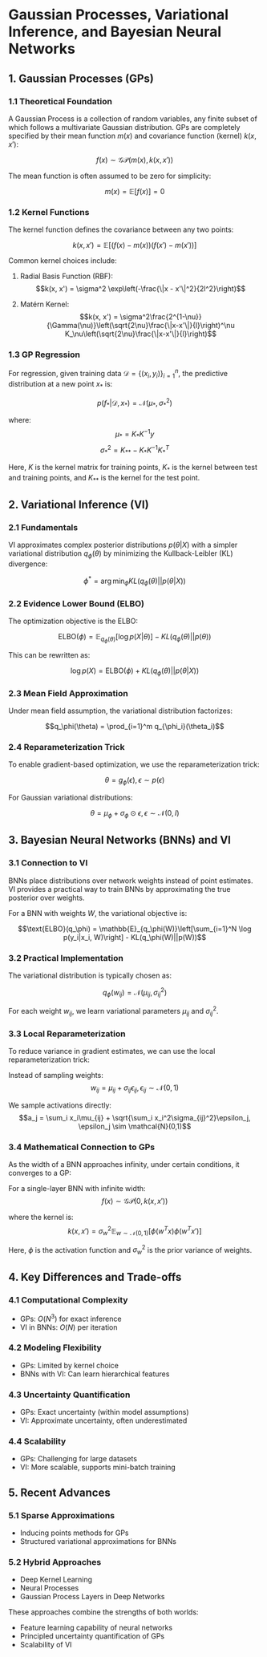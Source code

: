 # Gaussian Processes, Variational Inference, and Bayesian Neural Networks

## 1. Gaussian Processes (GPs)

### 1.1 Theoretical Foundation

A Gaussian Process is a collection of random variables, any finite subset of which follows a multivariate Gaussian distribution. GPs are completely specified by their mean function $m(x)$ and covariance function (kernel) $k(x, x')$:

$$f(x) \sim \mathcal{GP}(m(x), k(x, x'))$$

The mean function is often assumed to be zero for simplicity:

$$m(x) = \mathbb{E}[f(x)] = 0$$

### 1.2 Kernel Functions

The kernel function defines the covariance between any two points:

$$k(x, x') = \mathbb{E}[(f(x) - m(x))(f(x') - m(x'))]$$

Common kernel choices include:

1. Radial Basis Function (RBF):
   $$k(x, x') = \sigma^2 \exp\left(-\frac{\|x - x'\|^2}{2l^2}\right)$$

2. Matérn Kernel:
   $$k(x, x') = \sigma^2\frac{2^{1-\nu}}{\Gamma(\nu)}\left(\sqrt{2\nu}\frac{\|x-x'\|}{l}\right)^\nu K_\nu\left(\sqrt{2\nu}\frac{\|x-x'\|}{l}\right)$$

### 1.3 GP Regression

For regression, given training data $\mathcal{D} = \{(x_i, y_i)\}_{i=1}^n$, the predictive distribution at a new point $x_*$ is:

$$p(f_*|\mathcal{D}, x_*) = \mathcal{N}(\mu_*, \sigma_*^2)$$

where:
$$\mu_* = K_*K^{-1}y$$
$$\sigma_*^2 = K_{**} - K_*K^{-1}K_*^T$$

Here, $K$ is the kernel matrix for training points, $K_*$ is the kernel between test and training points, and $K_{**}$ is the kernel for the test point.

## 2. Variational Inference (VI)

### 2.1 Fundamentals

VI approximates complex posterior distributions $p(\theta|X)$ with a simpler variational distribution $q_\phi(\theta)$ by minimizing the Kullback-Leibler (KL) divergence:

$$\phi^* = \arg\min_\phi KL(q_\phi(\theta)||p(\theta|X))$$

### 2.2 Evidence Lower Bound (ELBO)

The optimization objective is the ELBO:

$$\text{ELBO}(\phi) = \mathbb{E}_{q_\phi(\theta)}[\log p(X|\theta)] - KL(q_\phi(\theta)||p(\theta))$$

This can be rewritten as:

$$\log p(X) = \text{ELBO}(\phi) + KL(q_\phi(\theta)||p(\theta|X))$$

### 2.3 Mean Field Approximation

Under mean field assumption, the variational distribution factorizes:

$$q_\phi(\theta) = \prod_{i=1}^m q_{\phi_i}(\theta_i)$$

### 2.4 Reparameterization Trick

To enable gradient-based optimization, we use the reparameterization trick:

$$\theta = g_\phi(\epsilon), \epsilon \sim p(\epsilon)$$

For Gaussian variational distributions:

$$\theta = \mu_\phi + \sigma_\phi \odot \epsilon, \epsilon \sim \mathcal{N}(0, I)$$

## 3. Bayesian Neural Networks (BNNs) and VI

### 3.1 Connection to VI

BNNs place distributions over network weights instead of point estimates. VI provides a practical way to train BNNs by approximating the true posterior over weights.

For a BNN with weights $W$, the variational objective is:

$$\text{ELBO}(q_\phi) = \mathbb{E}_{q_\phi(W)}\left[\sum_{i=1}^N \log p(y_i|x_i, W)\right] - KL(q_\phi(W)||p(W))$$

### 3.2 Practical Implementation

The variational distribution is typically chosen as:

$$q_\phi(w_{ij}) = \mathcal{N}(\mu_{ij}, \sigma_{ij}^2)$$

For each weight $w_{ij}$, we learn variational parameters $\mu_{ij}$ and $\sigma_{ij}^2$.

### 3.3 Local Reparameterization

To reduce variance in gradient estimates, we can use the local reparameterization trick:

Instead of sampling weights:
$$w_{ij} = \mu_{ij} + \sigma_{ij}\epsilon_{ij}, \epsilon_{ij} \sim \mathcal{N}(0,1)$$

We sample activations directly:
$$a_j = \sum_i x_i\mu_{ij} + \sqrt{\sum_i x_i^2\sigma_{ij}^2}\epsilon_j, \epsilon_j \sim \mathcal{N}(0,1)$$

### 3.4 Mathematical Connection to GPs

As the width of a BNN approaches infinity, under certain conditions, it converges to a GP:

For a single-layer BNN with infinite width:
$$f(x) \sim \mathcal{GP}(0, k(x,x'))$$

where the kernel is:
$$k(x,x') = \sigma_w^2\mathbb{E}_{w\sim\mathcal{N}(0,1)}[\phi(w^Tx)\phi(w^Tx')]$$

Here, $\phi$ is the activation function and $\sigma_w^2$ is the prior variance of weights.

## 4. Key Differences and Trade-offs

### 4.1 Computational Complexity

- GPs: $O(N^3)$ for exact inference
- VI in BNNs: $O(N)$ per iteration

### 4.2 Modeling Flexibility

- GPs: Limited by kernel choice
- BNNs with VI: Can learn hierarchical features

### 4.3 Uncertainty Quantification

- GPs: Exact uncertainty (within model assumptions)
- VI: Approximate uncertainty, often underestimated

### 4.4 Scalability

- GPs: Challenging for large datasets
- VI: More scalable, supports mini-batch training

## 5. Recent Advances

### 5.1 Sparse Approximations

- Inducing points methods for GPs
- Structured variational approximations for BNNs

### 5.2 Hybrid Approaches

- Deep Kernel Learning
- Neural Processes
- Gaussian Process Layers in Deep Networks

These approaches combine the strengths of both worlds:

- Feature learning capability of neural networks
- Principled uncertainty quantification of GPs
- Scalability of VI
